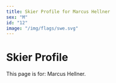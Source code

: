 ```yaml
---
title: Skier Profile for Marcus Hellner
sex: "M"
id: "12"
image: "/img/flags/swe.svg" 
---
```


# Skier Profile

This page is for: Marcus Hellner.
    
